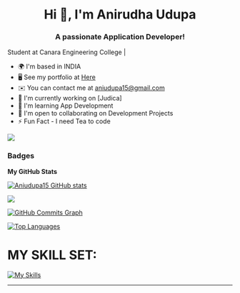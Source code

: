 <h1 align="center">Hi 👋, I'm Anirudha Udupa</h1>
<h3 align="center">A passionate Application Developer!</h3>

Student at Canara Engineering College |

* 🌍  I'm based in INDIA
* 🖥️  See my portfolio at [Here](https://aniudupa.vercel.app)
* ✉️  You can contact me at [aniudupa15@gmail.com](mailto:aniudupa15@gmail.com)
* 🚀  I'm currently working on [Judica]
* 🧠  I'm learning App Development
* 🤝  I'm open to collaborating on Development Projects
* ⚡  Fun Fact - I need Tea to code 


<a href="https://www.github.com/Aniudupa15" target="_blank" rel="noreferrer"><img
src="https://img.shields.io/github/followers/Aniudupa15?logo=github&style=for-the-badge&color=0891b2&labelColor=1c1917" /></a>


### Badges

<b>My GitHub Stats</b>

<a href="http://www.github.com/Aniudupa15"><img src="https://github-readme-stats.vercel.app/api?username=Aniudupa15&show_icons=true&hide=&count_private=true&title_color=0891b2&text_color=ffffff&icon_color=0891b2&bg_color=1c1917&hide_border=true&show_icons=true" alt="Aniudupa15 GitHub stats" /></a>

<a href="http://www.github.com/Aniudupa15"><img src="https://github-readme-streak-stats.herokuapp.com/?user=Aniudupa15&stroke=ffffff&background=1c1917&ring=0891b2&fire=0891b2&currStreakNum=ffffff&currStreakLabel=0891b2&sideNums=ffffff&sideLabels=ffffff&dates=ffffff&hide_border=true" /></a>

<a href="http://www.github.com/Aniudupa15"><img src="https://github-readme-activity-graph.cyclic.app/graph?username=Aniudupa15&bg_color=1c1917&color=ffffff&line=0891b2&point=ffffff&area_color=1c1917&area=true&hide_border=true&custom_title=GitHub%20Commits%20Graph" alt="GitHub Commits Graph" /></a>

<a href="https://github.com/Aniudupa15" align="left"><img src="https://github-readme-stats.vercel.app/api/top-langs/?username=Aniudupa15&langs_count=5&title_color=0891b2&text_color=ffffff&icon_color=0891b2&bg_color=1c1917&hide_border=true&locale=en&custom_title=Top%20%Languages" alt="Top Languages" /></a>


<b><h1>MY SKILL SET:</h1></b>
[![My Skills](https://skillicons.dev/icons?i=c,cpp,java,flutter,Aurdino,react,html,css,bootstrap&theme=dark)](https://skillicons.dev)

<hr>
